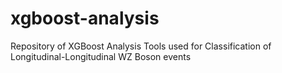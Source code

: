 # xgboost-analysis

Repository of XGBoost Analysis Tools used for Classification of Longitudinal-Longitudinal WZ Boson events
